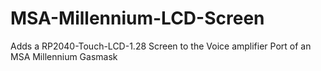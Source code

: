 # MSA-Millennium-LCD-Screen
Adds a RP2040-Touch-LCD-1.28 Screen to the Voice amplifier Port of an MSA Millennium Gasmask
